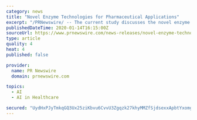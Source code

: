 ```yaml
---
category: news
title: "Novel Enzyme Technologies for Pharmaceutical Applications"
excerpt: "/PRNewswire/ -- The current study discusses the novel enzyme technologies for enzyme discovery and improvement such as directed mutagenesis,"
publishedDateTime: 2020-01-14T16:15:00Z
sourceUrl: https://www.prnewswire.com/news-releases/novel-enzyme-technologies-for-pharmaceutical-applications-300986483.html
type: article
quality: 4
heat: 4
published: false

provider:
  name: PR Newswire
  domain: prnewswire.com

topics:
  - AI
  - AI in Healthcare

secured: "UydHxPJyTmkqGQ3Ux25ziKbvu6CvvU3Zgqzk27khyMMZfSjdsexxApbtYxomgsO5E4F8I0kgfjDJMA31Xsws+HS0XNaTBZGm7nPMrcUULrc7popS5NGsJQtpSVIyW5NhxD4d74kyawI9Lt2/ZuqQ3p7r+eMCFURTZvAftrOteOB/K1SqGkj091VdEmV4oOrKXdzMexHgVePwuY6S4PtzxASU3YAHUsmmjEiSffsxKJd0I1CFk06f+Gmx3kTGi/85v3aztW3vsezSG9KjewifASryJ9QAMZY6I5FFCBymaRI=;4ZN46HSglQU1AMCYTqKttw=="
---
```


